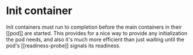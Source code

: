 # Init container
Init containers must run to completion before the main containers in their [[pod]] are started. This provides for a nice way to provide any initialization the pod needs, and also it's much more efficient than just waiting until the pod's [[readiness-probe]] signals its readiness.
